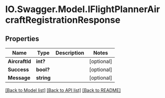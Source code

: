 # IO.Swagger.Model.IFlightPlannerAircraftRegistrationResponse
## Properties

Name | Type | Description | Notes
------------ | ------------- | ------------- | -------------
**AircraftId** | **int?** |  | [optional] 
**Success** | **bool?** |  | [optional] 
**Message** | **string** |  | [optional] 

[[Back to Model list]](../README.md#documentation-for-models) [[Back to API list]](../README.md#documentation-for-api-endpoints) [[Back to README]](../README.md)

